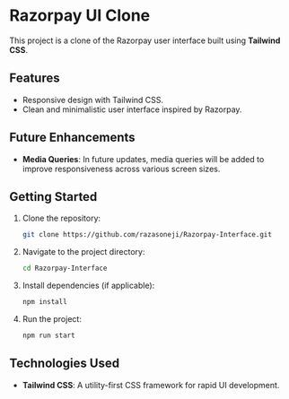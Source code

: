 # Razorpay UI Clone

This project is a clone of the Razorpay user interface built using **Tailwind CSS**.

## Features

- Responsive design with Tailwind CSS.
- Clean and minimalistic user interface inspired by Razorpay.

## Future Enhancements

- **Media Queries**: In future updates, media queries will be added to improve responsiveness across various screen sizes.

## Getting Started

1. Clone the repository:
   ```bash
   git clone https://github.com/razasoneji/Razorpay-Interface.git
   ```
2. Navigate to the project directory:
   ```bash
   cd Razorpay-Interface
   ```
3. Install dependencies (if applicable):
   ```bash
   npm install
   ```
4. Run the project:
   ```bash
   npm run start
   ```

## Technologies Used

- **Tailwind CSS**: A utility-first CSS framework for rapid UI development.
```
